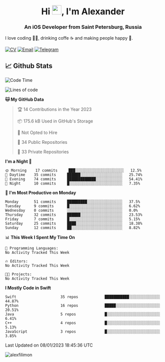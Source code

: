 <h1 align="center">Hi <img src="https://raw.githubusercontent.com/MartinHeinz/MartinHeinz/master/wave.gif" width="30px">, I'm Alexander</h1>
<h3 align="center">An iOS Developer from Saint Petersburg, Russia</h3>

I love coding 👨‍💻, drinking coffe ☕️ and making people happy 🎊.

[![CV](https://img.shields.io/badge/CV-Александр%20Филимонов-14b420)](http://alexfilimon.github.io/)
[![Email](https://img.shields.io/badge/Email-as.filimonov@mail.ru-f39f37)](mailto:as.filimonov@mail.ru)
[![Telegram](https://img.shields.io/badge/Telegram-alexfilimon-1686b1)](https://t.me/alexfilimon)

## 📈 Github Stats

<!--START_SECTION:waka-->
![Code Time](http://img.shields.io/badge/Code%20Time-0%20secs-blue)

![Lines of code](https://img.shields.io/badge/From%20Hello%20World%20I%27ve%20Written-259%20Thousand%20lines%20of%20code-blue)

**🐱 My GitHub Data** 

> 🏆 14 Contributions in the Year 2023
 > 
> 📦 175.6 kB Used in GitHub's Storage 
 > 
> 🚫 Not Opted to Hire
 > 
> 📜 34 Public Repositories 
 > 
> 🔑 33 Private Repositories  
 > 
**I'm a Night 🦉** 

```text
🌞 Morning    17 commits     ███░░░░░░░░░░░░░░░░░░░░░░   12.5% 
🌆 Daytime    35 commits     ██████░░░░░░░░░░░░░░░░░░░   25.74% 
🌃 Evening    74 commits     █████████████░░░░░░░░░░░░   54.41% 
🌙 Night      10 commits     █░░░░░░░░░░░░░░░░░░░░░░░░   7.35%

```
📅 **I'm Most Productive on Monday** 

```text
Monday       51 commits     █████████░░░░░░░░░░░░░░░░   37.5% 
Tuesday      9 commits      █░░░░░░░░░░░░░░░░░░░░░░░░   6.62% 
Wednesday    0 commits      ░░░░░░░░░░░░░░░░░░░░░░░░░   0.0% 
Thursday     32 commits     ██████░░░░░░░░░░░░░░░░░░░   23.53% 
Friday       7 commits      █░░░░░░░░░░░░░░░░░░░░░░░░   5.15% 
Saturday     25 commits     ████░░░░░░░░░░░░░░░░░░░░░   18.38% 
Sunday       12 commits     ██░░░░░░░░░░░░░░░░░░░░░░░   8.82%

```


📊 **This Week I Spent My Time On** 

```text
💬 Programming Languages: 
No Activity Tracked This Week

🔥 Editors: 
No Activity Tracked This Week

🐱‍💻 Projects: 
No Activity Tracked This Week

```

**I Mostly Code in Swift** 

```text
Swift                    35 repos            ███████████░░░░░░░░░░░░░░   44.87% 
Python                   16 repos            █████░░░░░░░░░░░░░░░░░░░░   20.51% 
Java                     5 repos             █░░░░░░░░░░░░░░░░░░░░░░░░   6.41% 
C++                      4 repos             █░░░░░░░░░░░░░░░░░░░░░░░░   5.13% 
JavaScript               3 repos             █░░░░░░░░░░░░░░░░░░░░░░░░   3.85%

```



 Last Updated on 08/01/2023 18:45:36 UTC
<!--END_SECTION:waka-->

<img align="center" src="https://github-readme-stats.vercel.app/api?username=alexfilimon&show_icons=true" alt="alexfilimon" />
